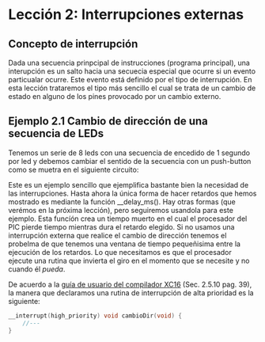# Lección 2: Interrupciones externas
## Concepto de interrupción 
Dada una secuencia prinpcipal de instrucciones (programa principal), una interupción es un salto hacia una secuecia especial que ocurre si un evento particualar ocurre. Este evento está definido por el tipo de interrupción. En esta lección trataremos el tipo más sencillo el cual se trata de un cambio de estado en alguno de los pines provocado por un cambio externo. 

## Ejemplo 2.1 Cambio de dirección de una secuencia de LEDs
Tenemos un serie de 8 leds con una secuencia de encedido de 1 segundo por led y debemos cambiar el sentido de la secuencia con un push-button como se muetra en el siguiente circuito:
 
Este es un ejemplo sencillo que ejemplifica bastante bien la necesidad de las interrupciones. Hasta ahora la única forma de hacer retardos que hemos mostrado es mediante la función _\_delay_ms(). Hay otras formas (que verémos en la próxima lección), pero seguiremos usandola para este ejemplo. Esta funcíón crea un tiempo muerto en el cual el procesador del PIC pierde tiempo mientras dura el retardo elegido. Si no usamos una interrupción externa que realice el cambio de dirección tenemos el probelma de que tenemos una ventana de tiempo pequeñisima entre la ejecución de los retardos. Lo que necesitamos es que el procesador ejecute una rutina que invierta el giro en el momento que se necesite y no cuando él *pueda*.   

De acuerdo a la [guía de usuario del compilador XC16](http://ww1.microchip.com/downloads/en/DeviceDoc/XC16%20C%20Compiler%20UG%20DS50002071J.pdf) (Sec. 2.5.10 pag. 39), la manera que declaramos una rutina de interrupción de alta prioridad es la siguiente: 

```C
__interrupt(high_priority) void cambioDir(void) {
    //---
}
```
